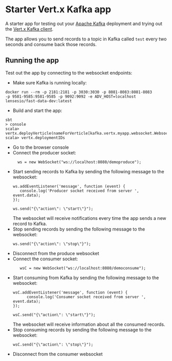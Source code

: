# Starter Vert.x Kafka app

A starter app for testing out your [Apache Kafka](https://kafka.apache.org) deployment and trying out the [Vert.x Kafka client](https://vertx.io/docs/vertx-kafka-client/scala/).

The app allows you to send records to a topic in Kafka called `test` every two seconds and consume back those records.

## Running the app

Test out the app by connecting to the websocket endpoints:

 - Make sure Kafka is running locally: 
  ```
  docker run --rm -p 2181:2181 -p 3030:3030 -p 8081-8083:8081-8083        -p 9581-9585:9581-9585 -p 9092:9092 -e ADV_HOST=localhost        lensesio/fast-data-dev:latest
  ```
 - Build and start the app: 
 ```
 sbt
 > console
 scala> vertx.deployVerticle(nameForVerticle[kafka.vertx.myapp.websocket.WebsocketScalaVerticle])
 scala> vertx.deploymentIDs
 ```
 - Go to the browser console
 - Connect the producer socket:
   ```
     ws = new WebSocket("ws://localhost:8080/demoproduce");
    ```
 - Start sending records to Kafka by sending the following message to the websocket:
    ```
    ws.addEventListener('message', function (event) {
       console.log('Producer socket received from server ', event.data);
   });
       
    ws.send("{\"action\": \"start\"}");
    ```
    The websocket will receive notifications every time the app sends a new record to Kafka.
 - Stop sending records by sending the following message to the websocket:
    ```
   ws.send("{\"action\": \"stop\"}");
   ```
 - Disconnect from the produce websocket
 - Connect the consumer socket:
    ```
       wsC = new WebSocket("ws://localhost:8080/democonsume");
   ```
 - Start consuming from Kafka by sending the following message to the websocket:
    ```
    wsC.addEventListener('message', function (event) {
          console.log('Consumer socket received from server ', event.data);
    });
   
   wsC.send("{\"action\": \"start\"}");
    ```
   The websocket will receive information about all the consumed records.
 - Stop consuming records by sending the following message to the websocket:
    ```
   wsC.send("{\"action\": \"stop\"}");
   ```
 - Disconnect from the consumer websocket